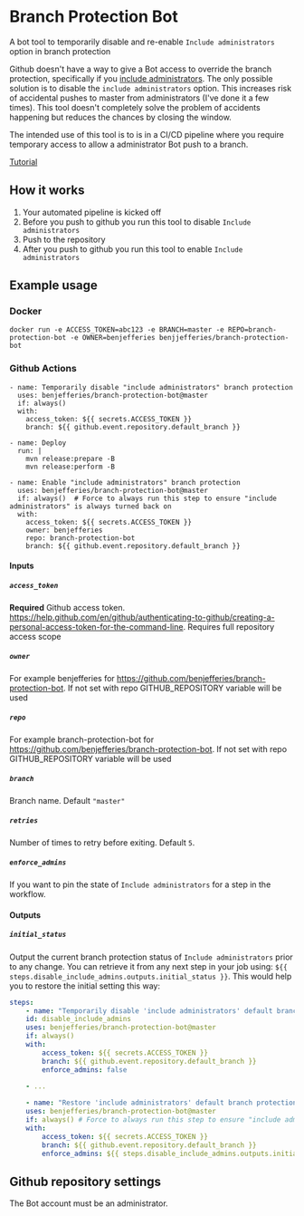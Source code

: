 # Branch Protection Bot
A bot tool to temporarily disable and re-enable `Include administrators` option in branch protection

Github doesn't have a way to give a Bot access to override the branch protection, specifically if you [include administrators](https://github.com/isaacs/github/issues/1390).
The only possible solution is to disable the `include administrators` option. This increases risk of accidental pushes to master from administrators (I've done it a few times).
This tool doesn't completely solve the problem of accidents happening but reduces the chances by closing the window.

The intended use of this tool is to is in a CI/CD pipeline where you require temporary access to allow a administrator Bot push to a branch.

[Tutorial](https://www.turfemon.com/bump-version-protected-branch-github-actions)

## How it works
1. Your automated pipeline is kicked off
1. Before you push to github you run this tool to disable `Include administrators`
1. Push to the repository
1. After you push to github you run this tool to enable `Include administrators`

## Example usage
### Docker
```
docker run -e ACCESS_TOKEN=abc123 -e BRANCH=master -e REPO=branch-protection-bot -e OWNER=benjefferies benjjefferies/branch-protection-bot
```

### Github Actions

```
- name: Temporarily disable "include administrators" branch protection
  uses: benjefferies/branch-protection-bot@master
  if: always()
  with:
    access_token: ${{ secrets.ACCESS_TOKEN }}
    branch: ${{ github.event.repository.default_branch }}
    
- name: Deploy
  run: |
    mvn release:prepare -B
    mvn release:perform -B
   
- name: Enable "include administrators" branch protection
  uses: benjefferies/branch-protection-bot@master
  if: always()  # Force to always run this step to ensure "include administrators" is always turned back on
  with:
    access_token: ${{ secrets.ACCESS_TOKEN }}
    owner: benjefferies
    repo: branch-protection-bot
    branch: ${{ github.event.repository.default_branch }}
```

#### Inputs

##### `access_token`

**Required** Github access token. https://help.github.com/en/github/authenticating-to-github/creating-a-personal-access-token-for-the-command-line. Requires full repository access scope

##### `owner`

For example benjefferies for https://github.com/benjefferies/branch-protection-bot. If not set with repo GITHUB_REPOSITORY variable will be used

##### `repo`

For example branch-protection-bot for https://github.com/benjefferies/branch-protection-bot. If not set with repo GITHUB_REPOSITORY variable will be used

##### `branch`

Branch name. Default `"master"`

##### `retries`

Number of times to retry before exiting. Default `5`.

##### `enforce_admins`

If you want to pin the state of `Include administrators` for a step in the workflow.

#### Outputs

##### `initial_status`

Output the current branch protection status of `Include administrators` prior to any change.
You can retrieve it from any next step in your job using: `${{ steps.disable_include_admins.outputs.initial_status }}`.
This would help you to restore the initial setting this way:

```yaml
steps:
    - name: "Temporarily disable 'include administrators' default branch protection"
    id: disable_include_admins
    uses: benjefferies/branch-protection-bot@master
    if: always()
    with:
        access_token: ${{ secrets.ACCESS_TOKEN }}
        branch: ${{ github.event.repository.default_branch }}
        enforce_admins: false
    
    - ...

    - name: "Restore 'include administrators' default branch protection"
    uses: benjefferies/branch-protection-bot@master
    if: always() # Force to always run this step to ensure "include administrators" is always turned back on
    with:
        access_token: ${{ secrets.ACCESS_TOKEN }}
        branch: ${{ github.event.repository.default_branch }}
        enforce_admins: ${{ steps.disable_include_admins.outputs.initial_status }}
```

## Github repository settings
The Bot account must be an administrator.
